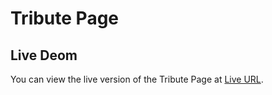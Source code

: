 # Tribute Page
## Live Deom

You can view the live version of the Tribute Page at [Live URL](https://alikb14.github.io/free-code-camp-projects/Responsive%20Web%20Design/2-%20Tribute%20Page/).

